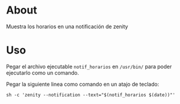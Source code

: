 # About
Muestra los horarios en una notificación de zenity
# Uso
Pegar el archivo ejecutable `notif_horarios` en `/usr/bin/` para poder ejecutarlo como un comando.

Pegar la siguiente linea como comando en un atajo de teclado:
```
sh -c 'zenity --notification --text="$(notif_horarios $(date))"'
```
